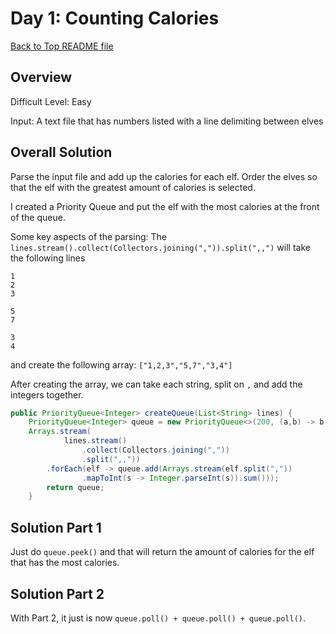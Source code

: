 # Day 1: Counting Calories

[Back to Top README file](../../../README.md)

## Overview
Difficult Level: Easy

Input: A text file that has numbers listed with a line delimiting between elves

## Overall Solution
Parse the input file and add up the calories for each elf. Order the elves so that the elf
with the greatest amount of calories is selected.

I created a Priority Queue and put the elf with the most calories at the front of the queue.

Some key aspects of the parsing:
The `lines.stream().collect(Collectors.joining(",")).split(",,")` will take the following lines

```text
1
2
3

5
7

3
4
```
and create the following array: `["1,2,3","5,7","3,4"]`

After creating the array, we can take each string, split on `,` and add the integers together.

```java
public PriorityQueue<Integer> createQueue(List<String> lines) {
    PriorityQueue<Integer> queue = new PriorityQueue<>(200, (a,b) -> b- a);
    Arrays.stream(
            lines.stream()
                .collect(Collectors.joining(","))
                .split(",,"))
        .forEach(elf -> queue.add(Arrays.stream(elf.split(","))
                .mapToInt(s -> Integer.parseInt(s)).sum()));
        return queue;
    }
```

## Solution Part 1
Just do `queue.peek()` and that will return the amount of calories for the elf that has the most calories.

## Solution Part 2
With Part 2, it just is now `queue.poll() + queue.poll() + queue.poll()`.